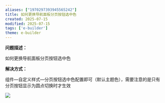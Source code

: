 ```yaml
---
aliases: ["1970297393945565242"]
title: 如何更换导航面板分页按钮选中色
created: 2025-07-15
modified: 2025-07-15
tags: ['e-builder']
theme: e-builder
---
```


**问题描述：**

如何更换导航面板分页按钮选中色

**解决方式：**

组件—自定义样式—分页按钮选中色配置即可（默认主题色），需要注意的是只有分页按钮显示为圆点切换时才生效

![](fbcb27ca4af8cd68c2123f2885aeb4ec.jpg)